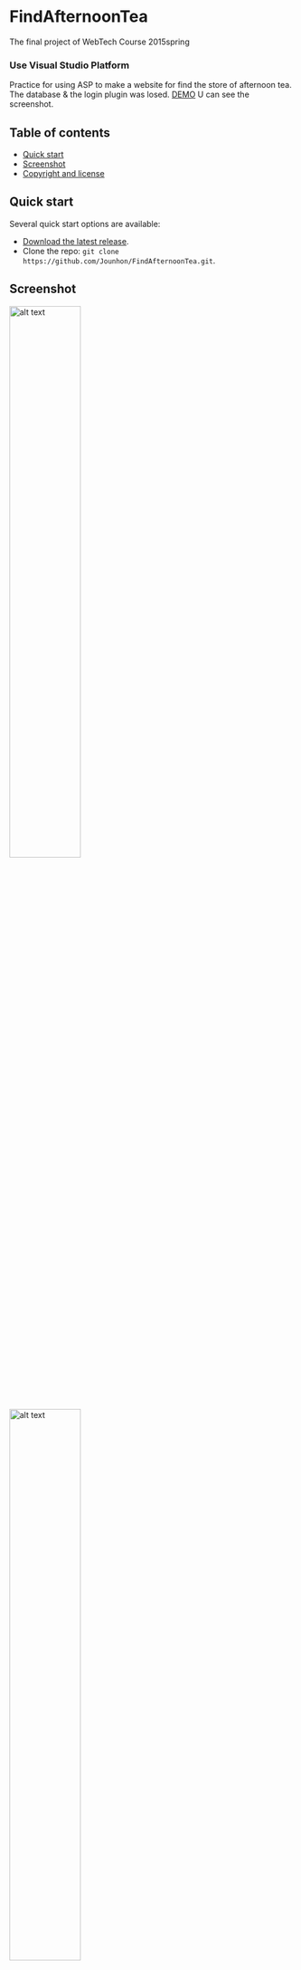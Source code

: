 # FindAfternoonTea
The final project of WebTech Course 2015spring   

### Use Visual Studio Platform
Practice for using ASP to make a website for find the store of afternoon tea.  
The database & the login plugin was losed.
[DEMO](#screenshot) U can see the screenshot.  

## Table of contents

* [Quick start](#quick-start)
* [Screenshot](#screenshot)
* [Copyright and license](#copyright-and-license)


## Quick start

Several quick start options are available:

* [Download the latest release](https://github.com/Jounhon/FindAfternoonTea/archive/master.zip).
* Clone the repo: `git clone https://github.com/Jounhon/FindAfternoonTea.git`.


## Screenshot
<img src="http://i.imgur.com/pNKuhuK.png" alt="alt text" width="50%" height="50%">  
<img src="http://i.imgur.com/jr1RRt8.png" alt="alt text" width="50%" height="50%">  
<img src="http://i.imgur.com/8jVuGPR.png" alt="alt text" width="50%" height="50%">  
<img src="http://i.imgur.com/8jVuGPR.png" alt="alt text" width="50%" height="50%">  


## Copyright and license
Code & Documentation copyright Jounhon.